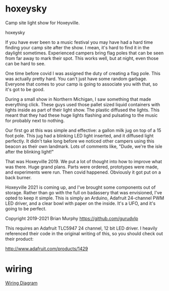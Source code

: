 # hoxeysky
Camp site light show for Hoxeyville.

hoxeysky

If you have ever been to a music festival you may have had a hard time
finding your camp site after the show.  I mean, it's hard to find it in the
daylight sometimes.  Experienced campers bring flag poles that can be seen
from far away to mark their spot.  This works well, but at night, even those
can be hard to see.

One time before covid I was assigned the duty of creating a flag pole.  This
was actually pretty hard.  You can't just have some random garbage.  Everyone
that comes to your camp is going to associate you with that, so it's got to
be good.

During a small show in Northern Michigan, I saw something that made
everything click.  These guys used those pallet sized liquid containers with
lights inside as part of their light show.  The plastic diffused the lights.
This meant that they had these huge lights flashing and pulsating to the
music for probably next to nothing.

Our first go at this was simple and effective: a gallon milk jug on top of
a 15 foot pole.  This jug had a blinking LED light inserted, and it diffused
light perfectly.  It didn't take long before we noticed other campers using
this beacon as their own landmark.  Lots of comments like, "Dude, we're the
isle after the blinking light!"

That was Hoxeyville 2019.  We put a lot of thought into how to improve what
was there.  Huge grand plans.  Parts were ordered, prototypes were made, and
experiments were run.  Then covid happened.  Obviously it got put on a back
burner.

Hoxeyville 2021 is coming up, and I've brought some components out of
storage.  Rather than go with the full on badassery that was envisioned, I've
opted to keep it simple.  This is simply an Arduino, Adafruit 24-channel PWM
LED driver, and a clear bowl with paper on the inside.  It's a UFO, and it's
going to be perfect.

Copyright 2019-2021 Brian Murphy
https://github.com/gurudvlp

This requires an Adafruit TLC5947 24 channel, 12 bit LED driver.  I heavily
referenced their code in the original writing of this, so you should check
out their product:

http://www.adafruit.com/products/1429

# wiring

[Wiring Diagram](https://github.com/gurudvlp/hoxeysky/blob/main/docs/wire_diagram.png?raw=true)
